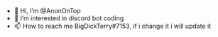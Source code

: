 - 👋 Hi, I’m @AnonOnTop
- 👀 I’m interested in discord bot coding
- 📫 How to reach me BigDickTerry#7153, if i change it i will update it
